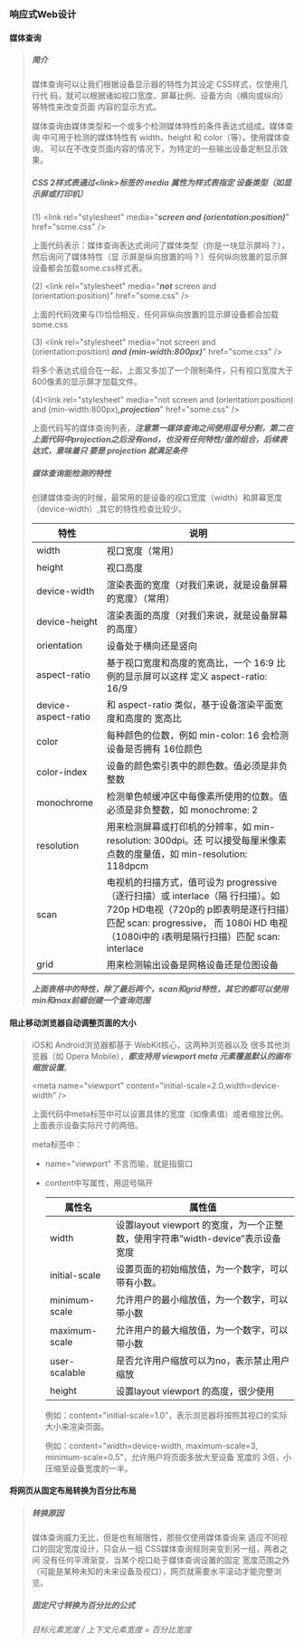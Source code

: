 ### 响应式Web设计

#### 媒体查询

> ##### 简介
>
> 媒体查询可以让我们根据设备显示器的特性为其设定 CSS样式，仅使用几行代 码，就可以根据诸如视口宽度、屏幕比例、设备方向（横向或纵向）等特性来改变页面 内容的显示方式。
>
> 媒体查询由媒体类型和一个或多个检测媒体特性的条件表达式组成。媒体查询 中可用于检测的媒体特性有 width、height 和 color（等）。使用媒体查询， 可以在不改变页面内容的情况下，为特定的一些输出设备定制显示效果。 
>
> 
>
> ##### CSS 2样式表通过\<link\>标签的 media 属性为样式表指定 设备类型（如显示屏或打印机）
>
> (1) \<link rel="stylesheet" media="***screen and (orientation:position)***" href="some.css" \/\>
>
> 上面代码表示：媒体查询表达式询问了媒体类型（你是一块显示屏吗？），然后询问了媒体特性（显 示屏是纵向放置的吗？）任何纵向放置的显示屏设备都会加载some.css样式表。
>
> (2) \<link rel="stylesheet" media="***not*** screen and (orientation:position)" href="some.css" \/\>
>
> 上面的代码效果与(1)恰恰相反，任何非纵向放置的显示屏设备都会加载some.css
>
> (3) \<link rel="stylesheet" media="not screen and (orientation:position) ***and (min-width:800px)***" href="some.css" \/\>
>
> 将多个表达式组合在一起，上面又多加了一个限制条件，只有视口宽度大于800像素的显示屏才加载文件。
>
> (4)\<link rel="stylesheet" media="not screen and (orientation:position) and (min-width:800px)***,projection***" href="some.css" \/\>
>
> 上面代码写的媒体查询列表，***注意第一媒体查询之间使用逗号分割，第二在上面代码中projection之后没有and，也没有任何特性/值的组合，后续表达式，意味着只 要是 projection 就满足条件***
>
> 
>
> ##### 媒体查询能检测的特性
>
> 创建媒体查询的时候，最常用的是设备的视口宽度（width）和屏幕宽度（device-width）,其它的特性检查比较少。
>
> | 特性                | 说明                                                         |
> | ------------------- | ------------------------------------------------------------ |
> | width               | 视口宽度（常用）                                             |
> | height              | 视口高度                                                     |
> | device-width        | 渲染表面的宽度（对我们来说，就是设备屏幕的宽度）（常用）     |
> | device-height       | 渲染表面的高度（对我们来说，就是设备屏幕的高度）             |
> | orientation         | 设备处于横向还是竖向                                         |
> | aspect-ratio        | 基于视口宽度和高度的宽高比，一个 16∶9 比例的显示屏可以这样 定义 aspect-ratio: 16/9 |
> | device-aspect-ratio | 和 aspect-ratio 类似，基于设备渲染平面宽度和高度的 宽高比    |
> | color               | 每种颜色的位数，例如 min-color: 16 会检测设备是否拥有 16位颜色 |
> | color-index         | 设备的颜色索引表中的颜色数。值必须是非负整数                 |
> | monochrome          | 检测单色帧缓冲区中每像素所使用的位数。值必须是非负整数，如 monochrome: 2 |
> | resolution          | 用来检测屏幕或打印机的分辨率，如 min-resolution: 300dpi。还 可以接受每厘米像素点数的度量值，如 min-resolution: 118dpcm |
> | scan                | 电视机的扫描方式，值可设为 progressive（逐行扫描）或 interlace（隔 行扫描）。如 720p HD电视（720p的 p即表明是逐行扫描）匹配 scan: progressive， 而 1080i HD 电视（1080i中的 i表明是隔行扫描）匹配 scan: interlace |
> | grid                | 用来检测输出设备是网格设备还是位图设备                       |
>
> ***上面表格中的特性，除了最后两个，scan和grid特性，其它的都可以使用min和max前缀创建一个查询范围***



####  阻止移动浏览器自动调整页面的大小

> iOS和 Android浏览器都基于 WebKit核心，这两种浏览器以及 很多其他浏览器（如 Opera Mobile），***都支持用 viewport meta 元素覆盖默认的画布缩放设置***。
>
> \<meta name="viewport"  content="initial-scale=2.0,width=device-width" /\> 
>
> 上面代码中meta标签中可以设置具体的宽度（如像素值）或者缩放比例。上面表示设备实际尺寸的两倍。
>
> meta标签中：
>
> - name="viewport" 不言而喻，就是指窗口
>
> - content中写属性，用逗号隔开
>
>   | 属性名        | 属性值                                                       |
>   | ------------- | ------------------------------------------------------------ |
>   | width         | 设置layout viewport 的宽度，为一个正整数，使用字符串”width-device”表示设备宽度 |
>   | initial-scale | 设置页面的初始缩放值，为一个数字，可以带有小数。             |
>   | minimum-scale | 允许用户的最小缩放值，为一个数字，可以带小数                 |
>   | maximum-scale | 允许用户的最大缩放值，为一个数字，可以带小数                 |
>   | user-scalable | 是否允许用户缩放可以为no，表示禁止用户缩放                   |
>   | height        | 设置layout viewport 的高度，很少使用                         |
>
>   例如：content="initial-scale=1.0"，表示浏览器将按照其视口的实际大小来渲染页面。
>
>   例如：content="width=device-width, maximum-scale=3, minimum-scale=0.5"，允许用户将页面多放大至设备 宽度的 3倍，小压缩至设备宽度的一半。

#### 将网页从固定布局转换为百分比布局

> ##### 转换原因
>
> 媒体查询威力无比，但是也有局限性，那些仅使用媒体查询来 适应不同视口的固定宽度设计，只会从一组 CSS媒体查询规则突变到另一组，两者之间 没有任何平滑渐变，当某个视口处于媒体查询设置的固定 宽度范围之外（可能是某种未知的未来设备及视口），网页就需要水平滚动才能完整浏览。
>
> ##### 固定尺寸转换为百分比的公式
>
> *目标元素宽度 / 上下文元素宽度 = 百分比宽度*
>
> 